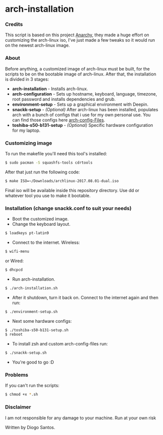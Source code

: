# arch-installation

### Credits

This script is based on this project [Anarchy](https://github.com/magnunleno/Anarchy), they made a huge effort on customizing the arch-linux iso, I've just made a few tweaks so it would run on the newest arch-linux image.

### About

Before anything, a customized image of arch-linux must be built, for the scripts to be on the bootable image of arch-linux. After that, the installation is divided in 3 stages:
* **arch-installation** - Installs arch-linux.
* **arch-configuration** - Sets up hostname, keyboard, language, timezone, root password and installs dependencies and grub.
* **environment-setup** - Sets up a graphical environment with Deepin.
* **snackk-setup** - *(Optional)* After arch-linux has been installed, populates arch with a bunch of configs that i use for my own personal use. You can find those configs here [arch-config-Files](https://github.com/snackk/arch-config-files).
* **toshiba-s50-b131-setup** - *(Optional)* Specific hardware configuration for my laptop.

### Customizing image

To run the makefile you'll need this tool's installed:
```sh
$ sudo pacman -S squashfs-tools cdrtools
```
After that just run the following code:
```sh
$ make ISO=~/Downloads/archlinux-2017.08.01-dual.iso
```
Final iso will be available inside this repository directory. Use dd or whatever tool you use to make it bootable.

### Installation (change snackk.conf to suit your needs)

* Boot the customized image.
* Change the keyboard layout.
```sh
$ loadkeys pt-latin9
```
* Connect to the internet.
Wireless:
```sh
$ wifi-menu
```
or Wired:
```sh
$ dhcpcd
```
* Run arch-installation.
```sh
$ ./arch-installation.sh
```
 * After it shutdown, turn it back on. Connect to the internet again and then run:
```sh
$ ./environment-setup.sh
```
 * Next some hardware configs:
```sh
$ ./toshiba-s50-b131-setup.sh
$ reboot
```
 * To install zsh and custom arch-config-files run:
```sh
$ ./snackk-setup.sh
```
* You're good to go :D
 
 ### Problems
 If you can't run the scripts:
```sh
$ chmod +x *.sh
```
### Disclaimer
I am not responsible for any damage to your machine. Run at your own risk
  
  Written by Diogo Santos.
